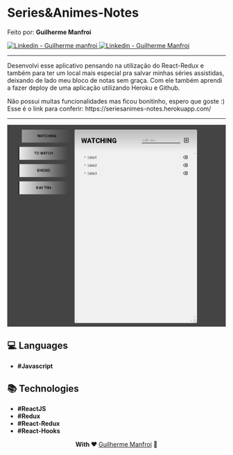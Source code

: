 # Series&Animes-Notes
<div>
  <p>Feito por: <b >Guilherme Manfroi</b></p>
  <a href="https://www.linkedin.com/in/guilherme-manfroi/" target="_blank" >
    <img alt="Linkedin - Guilherme manfroi" src="https://img.shields.io/badge/Linkedin--%23F8952D?style=social&logo=linkedin">
  </a>
  <a href="https://github.com/guiwxz" target="_blank">
    <img alt="Linkedin - Guilherme Manfroi" src="https://img.shields.io/badge/Github--%23F8952D?style=social&logo=github">
  </a>
</div>

<hr/>
<p> Desenvolvi esse aplicativo pensando na utilização do React-Redux e também para ter um local mais especial pra salvar minhas séries
assistidas, deixando de lado meu bloco de notas sem graça. Com ele também aprendi a fazer deploy de uma aplicação utilizando Heroku e Github.</p>
<p>Não possui muitas funcionalidades mas ficou bonitinho, espero que goste :) <br />Esse é o link para conferir: https://seriesanimes-notes.herokuapp.com/</p>
<hr/>


<div align="center">
   <img src="https://github.com/guiwxz/seriesanimes-notes/blob/master/seriesanimes-notesIMG.png" alt="GamerFinder" align="center"/>
</div>


## :computer: Languages

  - **#Javascript**

## :books: Technologies

  - **#ReactJS**
  - **#Redux**
  - **#React-Redux**
  - **#React-Hooks**

<p align="center">
  <strong> With ❤ </strong> <a target="_blank" href="https://github.com/guiwxz">Guilherme Manfroi</a> 🚀
</p>
